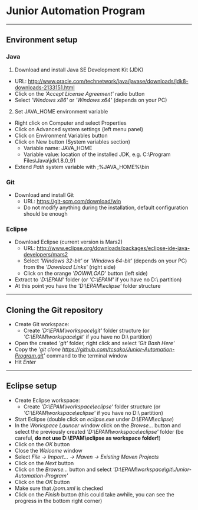 # Junior Automation Program

---

## Environment setup

### Java
1. Download and install Java SE Development Kit (JDK)
  - URL: http://www.oracle.com/technetwork/java/javase/downloads/jdk8-downloads-2133151.html
  - Click on the _'Accept License Agreement'_ radio button
  - Select _'Windows x86'_ or _'Windows x64'_ (depends on your PC)

2. Set JAVA_HOME environment variable
  - Right click on Computer and select Properties
  - Click on Advanced system settings (left menu panel)
  - Click on Environment Variables button
  - Click on New button (System variables section)
    - Variable name: JAVA_HOME
    - Variable value: location of the installed JDK, e.g. C:\Program Files\Java\jdk1.8.0_91
  - Extend _Path_ system variable with ;%JAVA_HOME%\bin

### Git
- Download and install Git
  - URL: https://git-scm.com/download/win
  - Do not modify anything during the installation, default configuration should be enough

### Eclipse
- Download Eclipse (current version is Mars2)
  - URL: http://www.eclipse.org/downloads/packages/eclipse-ide-java-developers/mars2
  - Select _'Windows 32-bit'_ or _'Windows 64-bit'_ (depends on your PC) from the _'Download Links'_ (right side)
  - Click on the orange _'DOWNLOAD'_ button (left side)
- Extract to _'D:\EPAM'_ folder (or _'C:\EPAM'_ if you have no D:\ partition)
- At this point you have the _'D:\EPAM\eclipse'_ folder structure


---

## Cloning the Git repository
- Create Git workspace:
  - Create _'D:\EPAM\workspace\git'_ folder structure (or _'C:\EPAM\workspace\git'_ if you have no D:\ partition)
- Open the created _'git'_ folder, right click and select _'Git Bash Here'_
- Copy the _'git clone https://github.com/tcsako/Junior-Automation-Program.git'_ command to the terminal window
- Hit _Enter_

---

## Eclipse setup
- Create Eclipse workspace:
  - Create _'D:\EPAM\workspace\eclipse'_ folder structure (or _'C:\EPAM\workspace\eclipse'_ if you have no D:\ partition)
- Start Eclipse (double click on _eclipse.exe_ under _D:\EPAM\eclipse_)
- In the _Workspace Launcer_ window click on the _Browse..._ button and select the previously created _'D:\EPAM\workspace\eclipse'_ folder (be careful, __do not use D:\EPAM\eclipse as workspace folder!__)
- Click on the _OK_ button
- Close the _Welcome_ window
- Select _File -> Import... -> Maven -> Existing Maven Projects_
- Click on the _Next_ button
- Click on the _Browse..._ button and select _'D:\EPAM\workspace\git\Junior-Automation-Program'_
- Click on the _OK_ button
- Make sure that _/pom.xml_ is checked
- Click on the _Finish_ button (this could take awhile, you can see the progress in the bottom right corner)
